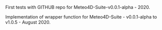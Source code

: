First tests with GITHUB repo for Meteo4D-Suite-v0.0.1-alpha - 2020.

Implementation of wrapper function for Meteo4D-Suite - v0.0.1-alpha to v1.0.5 - August 2020.
